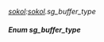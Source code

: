 _[sokol](../../modules/sokol/sokol-module.md):[sokol](../../modules/sokol/sokol-module.md).sg\_buffer\_type_
##### Enum sg\_buffer\_type
